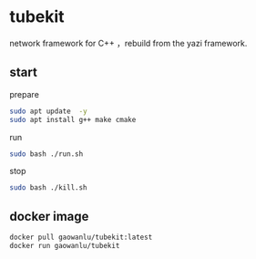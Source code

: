 # tubekit

network framework for C++ ，rebuild from the yazi framework.

## start

prepare  

```bash
sudo apt update  -y 
sudo apt install g++ make cmake
```

run  

```bash
sudo bash ./run.sh
```

stop  

```bash
sudo bash ./kill.sh
```

## docker image

```bash
docker pull gaowanlu/tubekit:latest
docker run gaowanlu/tubekit
```
